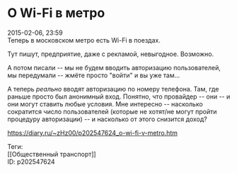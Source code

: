 О Wi-Fi в метро
================

   
 2015-02-06, 23:59   
  Теперь в московском метро есть Wi-Fi в поездах.   
   
 Тут пишут, предприятие, даже с рекламой, невыгодное. Возможно.   
   
 А потом писали -- мы не будем вводить авторизацию пользователей, мы передумали -- жмёте просто "войти" и вы уже там...   
   
 А теперь  *реально*  вводят авторизацию по номеру телефона. Там, где раньше просто был анонимный вход. Понятно, что провайдер -- они -- и они могут ставить любые условия. Мне интересно -- насколько сократится число пользователей (которые не хотят/не могут пройти процедуру авторизации) -- и насколько от этого снизится доход?   
    
 <https://diary.ru/~zHz00/p202547624_o-wi-fi-v-metro.htm>   
   
 Теги:   
 [[Общественный транспорт]]   
 ID: p202547624